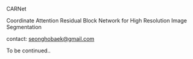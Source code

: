 CARNet

Coordinate Attention Residual Block Network for High Resolution Image Segmentation

contact: seonghobaek@gmail.com

To be continued..
